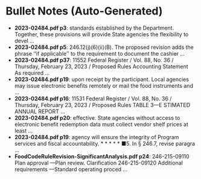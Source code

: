 # Bullet Notes (Auto-Generated)

- **2023-02484.pdf p3**: standards established by the Department. Together, these provisions will provide State agencies the flexibility to devel …
- **2023-02484.pdf p5**: 246.12(j)(6)(ii)(B). The proposed revision adds the phrase ‘‘if applicable’’ to the requirement to document the cashier …
- **2023-02484.pdf p37**: 11552 Federal Register / Vol. 88, No. 36 / Thursday, February 23, 2023 / Proposed Rules Accounting Statement As required …
- **2023-02484.pdf p19**: upon receipt by the participant. Local agencies may issue electronic benefits remotely or mail the food instruments and …
- **2023-02484.pdf p16**: 11531 Federal Register / Vol. 88, No. 36 / Thursday, February 23, 2023 / Proposed Rules TABLE 3—E STIMATED ANNUAL REPORT …
- **2023-02484.pdf p20**: effective. State agencies without access to electronic benefit redemption data must collect vendor shelf prices at least …
- **2023-02484.pdf p19**: agency will ensure the integrity of Program services and fiscal accountability. * * * * * ■5. In § 246.7, revise paragra …
- **FoodCodeRuleRevision-SignificantAnalysis.pdf p24**: 246-215-09110 Plan approval —Plan review. Clarification 246-215-09120 Additional requirements —Standard operating proced …

